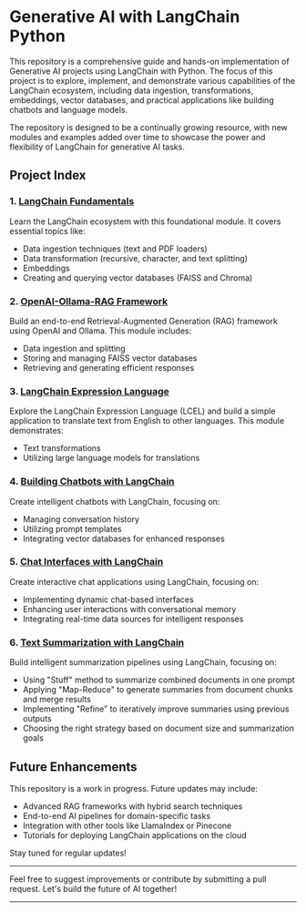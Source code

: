 # Generative AI with LangChain Python

This repository is a comprehensive guide and hands-on implementation of Generative AI projects using LangChain with Python. The focus of this project is to explore, implement, and demonstrate various capabilities of the LangChain ecosystem, including data ingestion, transformations, embeddings, vector databases, and practical applications like building chatbots and language models. 

The repository is designed to be a continually growing resource, with new modules and examples added over time to showcase the power and flexibility of LangChain for generative AI tasks.

## Project Index

### 1. [LangChain Fundamentals](https://github.com/ravirch/Generative-AI-with-LangChain-Python/tree/main/LangChain-Fundamentals)
   Learn the LangChain ecosystem with this foundational module. It covers essential topics like:
   - Data ingestion techniques (text and PDF loaders)
   - Data transformation (recursive, character, and text splitting)
   - Embeddings
   - Creating and querying vector databases (FAISS and Chroma)

### 2. [OpenAI-Ollama-RAG Framework](https://github.com/ravirch/Generative-AI-with-LangChain-Python/tree/main/OpenAI-Ollama-RAG-Framework)
   Build an end-to-end Retrieval-Augmented Generation (RAG) framework using OpenAI and Ollama. This module includes:
   - Data ingestion and splitting
   - Storing and managing FAISS vector databases
   - Retrieving and generating efficient responses

### 3. [LangChain Expression Language](https://github.com/ravirch/Generative-AI-with-LangChain-Python/tree/main/LangChain-Expression-Language)
   Explore the LangChain Expression Language (LCEL) and build a simple application to translate text from English to other languages. This module demonstrates:
   - Text transformations
   - Utilizing large language models for translations

### 4. [Building Chatbots with LangChain](https://github.com/ravirch/Generative-AI-with-LangChain-Python/tree/main/Building-Chatbots-with-LangChain)
   Create intelligent chatbots with LangChain, focusing on:
   - Managing conversation history
   - Utilizing prompt templates
   - Integrating vector databases for enhanced responses

### 5. [Chat Interfaces with LangChain](https://github.com/ravirch/Chat-Interfaces-with-LangChain)
   Create interactive chat applications using LangChain, focusing on:  
   - Implementing dynamic chat-based interfaces  
   - Enhancing user interactions with conversational memory  
   - Integrating real-time data sources for intelligent responses

### 6. [Text Summarization with LangChain](https://github.com/ravirch/Generative-AI-with-LangChain-Python/tree/main/Text%20Summarization%20with%20LangChain)
Build intelligent summarization pipelines using LangChain, focusing on:
   - Using "Stuff" method to summarize combined documents in one prompt
   - Applying "Map-Reduce" to generate summaries from document chunks and merge results
   - Implementing "Refine" to iteratively improve summaries using previous outputs
   - Choosing the right strategy based on document size and summarization goals

## Future Enhancements

This repository is a work in progress. Future updates may include:
- Advanced RAG frameworks with hybrid search techniques
- End-to-end AI pipelines for domain-specific tasks
- Integration with other tools like LlamaIndex or Pinecone
- Tutorials for deploying LangChain applications on the cloud

Stay tuned for regular updates!

---

Feel free to suggest improvements or contribute by submitting a pull request. Let's build the future of AI together!

--- 
